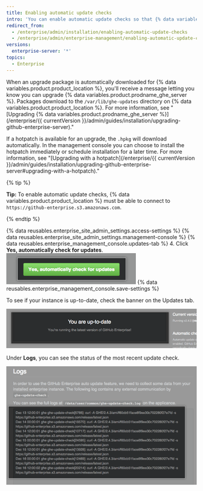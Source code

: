 ```yaml
---
title: Enabling automatic update checks
intro: 'You can enable automatic update checks so that {% data variables.product.product_location %} checks for and downloads the latest {% data variables.product.prodname_ghe_server %} release.'
redirect_from:
  - /enterprise/admin/installation/enabling-automatic-update-checks
  - /enterprise/admin/enterprise-management/enabling-automatic-update-checks
versions:
  enterprise-server: '*'
topics:
  - Enterprise
---
```


When an upgrade package is automatically downloaded for {% data variables.product.product_location %}, you'll receive a message letting you know you can upgrade {% data variables.product.prodname_ghe_server %}. Packages download to the `/var/lib/ghe-updates` directory on {% data variables.product.product_location %}. For more information, see "[Upgrading {% data variables.product.prodname_ghe_server %}](/enterprise/{{ currentVersion }}/admin/guides/installation/upgrading-github-enterprise-server)."

If a hotpatch is available for an upgrade, the `.hpkg` will download automatically. In the management console you can choose to install the hotpatch immediately or schedule installation for a later time. For more information, see "[Upgrading with a hotpatch](/enterprise/{{ currentVersion }}/admin/guides/installation/upgrading-github-enterprise-server#upgrading-with-a-hotpatch)."

{% tip %}

**Tip:** To enable automatic update checks, {% data variables.product.product_location %} must be able to connect to `https://github-enterprise.s3.amazonaws.com`.

{% endtip %}

{% data reusables.enterprise_site_admin_settings.access-settings %}
{% data reusables.enterprise_site_admin_settings.management-console %}
{% data reusables.enterprise_management_console.updates-tab %}
4. Click **Yes, automatically check for updates**.
![Button for enabling automatic updates](/assets/images/enterprise/management-console/enable_updates_button.png)
{% data reusables.enterprise_management_console.save-settings %}

To see if your instance is up-to-date, check the banner on the Updates tab.

![Banner indicating your release of GitHub Enterprise Server](/assets/images/enterprise/management-console/up-to-date-banner.png)

Under **Logs**, you can see the status of the most recent update check.

![Logs for update](/assets/images/enterprise/management-console/update-log.png)
